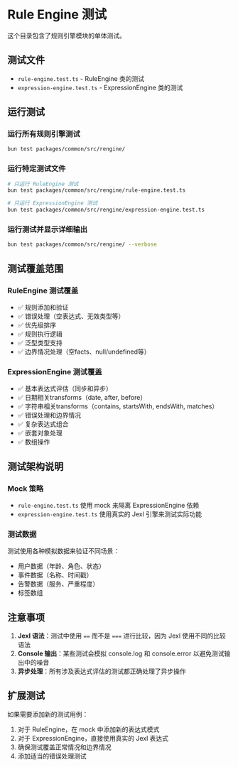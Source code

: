 # Rule Engine 测试

这个目录包含了规则引擎模块的单体测试。

## 测试文件

- `rule-engine.test.ts` - RuleEngine 类的测试
- `expression-engine.test.ts` - ExpressionEngine 类的测试

## 运行测试

### 运行所有规则引擎测试
```bash
bun test packages/common/src/rengine/
```

### 运行特定测试文件
```bash
# 只运行 RuleEngine 测试
bun test packages/common/src/rengine/rule-engine.test.ts

# 只运行 ExpressionEngine 测试
bun test packages/common/src/rengine/expression-engine.test.ts
```

### 运行测试并显示详细输出
```bash
bun test packages/common/src/rengine/ --verbose
```

## 测试覆盖范围

### RuleEngine 测试覆盖
- ✅ 规则添加和验证
- ✅ 错误处理（空表达式、无效类型等）
- ✅ 优先级排序
- ✅ 规则执行逻辑
- ✅ 泛型类型支持
- ✅ 边界情况处理（空facts、null/undefined等）

### ExpressionEngine 测试覆盖
- ✅ 基本表达式评估（同步和异步）
- ✅ 日期相关transforms（date, after, before）
- ✅ 字符串相关transforms（contains, startsWith, endsWith, matches）
- ✅ 错误处理和边界情况
- ✅ 复杂表达式组合
- ✅ 嵌套对象处理
- ✅ 数组操作

## 测试架构说明

### Mock 策略
- `rule-engine.test.ts` 使用 mock 来隔离 ExpressionEngine 依赖
- `expression-engine.test.ts` 使用真实的 Jexl 引擎来测试实际功能

### 测试数据
测试使用各种模拟数据来验证不同场景：
- 用户数据（年龄、角色、状态）
- 事件数据（名称、时间戳）
- 告警数据（服务、严重程度）
- 标签数组

## 注意事项

1. **Jexl 语法**：测试中使用 `==` 而不是 `===` 进行比较，因为 Jexl 使用不同的比较语法
2. **Console 输出**：某些测试会模拟 console.log 和 console.error 以避免测试输出中的噪音
3. **异步处理**：所有涉及表达式评估的测试都正确处理了异步操作

## 扩展测试

如果需要添加新的测试用例：

1. 对于 RuleEngine，在 mock 中添加新的表达式模式
2. 对于 ExpressionEngine，直接使用真实的 Jexl 表达式
3. 确保测试覆盖正常情况和边界情况
4. 添加适当的错误处理测试